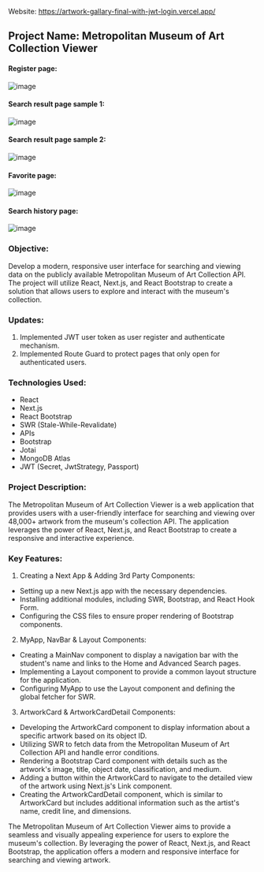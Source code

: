 Website: https://artwork-gallary-final-with-jwt-login.vercel.app/

## Project Name: Metropolitan Museum of Art Collection Viewer
#### Register page:
![image](https://github.com/wtse1225/Artwork-Gallary-final-with-jwt-login/assets/105259859/689f423f-f8d1-4517-ac4e-97ff7856110d)
#### Search result page sample 1:
![image](https://github.com/wtse1225/Artwork-Gallary-MyApp/assets/105259859/b0a04f7f-1556-40f8-ab9e-a86a42388ee5)
#### Search result page sample 2:
![image](https://github.com/wtse1225/Artwork-Gallary-Final-Version/assets/105259859/211afe7c-6114-4ced-bb61-2b09bc0d6104)
#### Favorite page:
![image](https://github.com/wtse1225/Artwork-Gallary-Final-Version/assets/105259859/ef70665d-a242-4423-9290-1d44429ddf0f)
#### Search history page:
![image](https://github.com/wtse1225/Artwork-Gallary-Final-Version/assets/105259859/6e058761-9fbc-4100-80bf-b902585f7321)

### Objective:
Develop a modern, responsive user interface for searching and viewing data on the publicly available Metropolitan Museum of Art Collection API. The project will utilize React, Next.js, and React Bootstrap to create a solution that allows users to explore and interact with the museum's collection.

### Updates:
1. Implemented JWT user token as user register and authenticate mechanism.
2. Implemented Route Guard to protect pages that only open for authenticated users.

### Technologies Used:
- React
- Next.js
- React Bootstrap
- SWR (Stale-While-Revalidate)
- APIs
- Bootstrap
- Jotai
- MongoDB Atlas
- JWT (Secret, JwtStrategy, Passport)

### Project Description:
The Metropolitan Museum of Art Collection Viewer is a web application that provides users with a user-friendly interface for searching and viewing over 48,000+ artwork from the museum's collection API. The application leverages the power of React, Next.js, and React Bootstrap to create a responsive and interactive experience.

### Key Features:
1. Creating a Next App & Adding 3rd Party Components:
- Setting up a new Next.js app with the necessary dependencies.
- Installing additional modules, including SWR, Bootstrap, and React Hook Form.
- Configuring the CSS files to ensure proper rendering of Bootstrap components.

2. MyApp, NavBar & Layout Components:
- Creating a MainNav component to display a navigation bar with the student's name and links to the Home and Advanced Search pages.
- Implementing a Layout component to provide a common layout structure for the application.
- Configuring MyApp to use the Layout component and defining the global fetcher for SWR.

3. ArtworkCard & ArtworkCardDetail Components:
- Developing the ArtworkCard component to display information about a specific artwork based on its object ID.
- Utilizing SWR to fetch data from the Metropolitan Museum of Art Collection API and handle error conditions.
- Rendering a Bootstrap Card component with details such as the artwork's image, title, object date, classification, and medium.
- Adding a button within the ArtworkCard to navigate to the detailed view of the artwork using Next.js's Link component.
- Creating the ArtworkCardDetail component, which is similar to ArtworkCard but includes additional information such as the artist's name, credit line, and dimensions.

The Metropolitan Museum of Art Collection Viewer aims to provide a seamless and visually appealing experience for users to explore the museum's collection. By leveraging the power of React, Next.js, and React Bootstrap, the application offers a modern and responsive interface for searching and viewing artwork.

